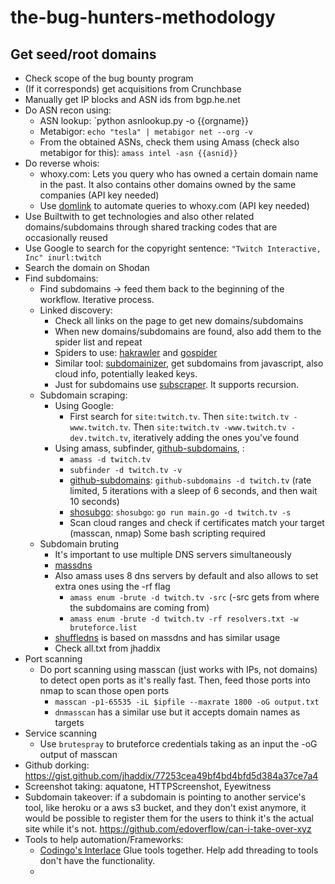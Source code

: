 # the-bug-hunters-methodology

## Get seed/root domains
- Check scope of the bug bounty program
- (If it corresponds) get acquisitions from Crunchbase
- Manually get IP blocks and ASN ids from bgp.he.net
- Do ASN recon using:
  - ASN lookup: `python asnlookup.py -o {{orgname}}
  - Metabigor: `echo "tesla" | metabigor net --org -v`
  - From the obtained ASNs, check them using Amass (check also metabigor for this): `amass intel -asn {{asnid}}`
- Do reverse whois:
  - whoxy.com: Lets you query who has owned a certain domain name in the past. It also contains other domains owned by the same companies (API key needed)
  - Use [domlink](https://github.com/vysecurity/DomLink) to automate queries to whoxy.com (API key needed)
- Use Builtwith to get technologies and also other related domains/subdomains through shared tracking codes that are occasionally reused
- Use Google to search for the copyright sentence: `"Twitch Interactive, Inc" inurl:twitch`
- Search the domain on Shodan
- Find subdomains:
  - Find subdomains -> feed them back to the beginning of the workflow. Iterative process.
  - Linked discovery:
    - Check all links on the page to get new domains/subdomains
    - When new domains/subdomains are found, also add them to the spider list and repeat
    - Spiders to use: [hakrawler](https://github.com/hakluke/hakrawler) and [gospider](https://github.com/jaeles-project/gospider)
    - Similar tool: [subdomainizer](https://github.com/nsonaniya2010/SubDomainizer), get subdomains from javascript, also cloud info, potentially leaked keys.
    - Just for subdomains use [subscraper](https://github.com/Cillian-Collins/subscraper). It supports recursion.
  - Subdomain scraping:
    - Using Google:
      - First search for `site:twitch.tv`. Then `site:twitch.tv -www.twitch.tv`. Then `site:twitch.tv -www.twitch.tv -dev.twitch.tv`, iteratively adding the ones you've found
    - Using amass, subfinder, [github-subdomains](https://github.com/gwen001/github-subdomains), :
      - `amass -d twitch.tv`
      - `subfinder -d twitch.tv -v`
      - [github-subdomains](https://github.com/gwen001/github-subdomains): `github-subdomains -d twitch.tv` (rate limited, 5 iterations with a sleep of 6 seconds, and then wait 10 seconds)
      - [shosubgo](https://github.com/incogbyte/shosubgo): `shosubgo`: `go run main.go -d twitch.tv -s`
      - Scan cloud ranges and check if certificates match your target (masscan, nmap) Some bash scripting required
  - Subdomain bruting
    - It's important to use multiple DNS servers simultaneously
    - [massdns](https://github.com/blechschmidt/massdns)
    - Also amass uses 8 dns servers by default and also allows to set extra ones using the -rf flag
      - `amass enum -brute -d twitch.tv -src` (-src gets from where the subdomains are coming from)
      - `amass enum -brute -d twitch.tv -rf resolvers.txt -w bruteforce.list`
    - [shuffledns](https://github.com/projectdiscovery/shuffledns) is based on massdns and has similar usage
    - Check all.txt from jhaddix
- Port scanning
  - Do port scanning using masscan (just works with IPs, not domains) to detect open ports as it's really fast. Then, feed those ports into nmap to scan those open ports
    - `masscan -p1-65535 -iL $ipfile --maxrate 1800 -oG output.txt`
    - `dnmasscan` has a similar use but it accepts domain names as targets
- Service scanning
  - Use `brutespray` to bruteforce credentials taking as an input the -oG output of masscan
- Github dorking: https://gist.github.com/jhaddix/77253cea49bf4bd4bfd5d384a37ce7a4
- Screenshot taking: aquatone, HTTPScreenshot, Eyewitness
- Subdomain takeover: if a subdomain is pointing to another service's tool, like heroku or a aws s3 bucket, and they don't exist anymore, it would be possible to register them for the users to think it's the actual site while it's not. https://github.com/edoverflow/can-i-take-over-xyz
- Tools to help automation/Frameworks:
  - [Codingo's Interlace](https://github.com/codingo/Interlace) Glue tools together. Help add threading to tools don't have the functionality.
  - 
  
    
    
